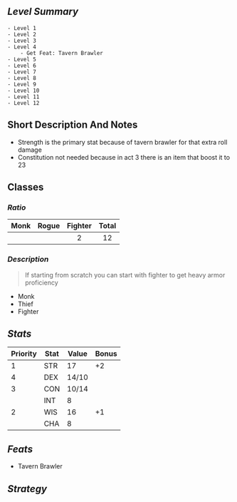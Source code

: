 
## *Level Summary*

```dirtree
- Level 1
- Level 2
- Level 3
- Level 4
	- Get Feat: Tavern Brawler
- Level 5
- Level 6
- Level 7
- Level 8
- Level 9
- Level 10
- Level 11
- Level 12

```

## Short Description And Notes

- Strength is the primary stat because of tavern brawler for that extra roll damage
- Constitution not needed because in act 3 there is an item that boost it to 23

## Classes

### *Ratio*

|Monk|Rogue|Fighter|Total|
|:---:|:---:|:---:|:---:|
|||2|12|

### *Description*

> If starting from scratch you can start with fighter to get heavy armor proficiency

- Monk
- Thief
- Fighter

## *Stats*

|Priority|Stat|Value|Bonus|
|---|---|---|--|
|1|STR|17|+2|
|4|DEX|14/10||
|3|CON|10/14||
||INT|8||
|2|WIS|16|+1|
||CHA|8||


## *Feats*

- Tavern Brawler




## *Strategy*